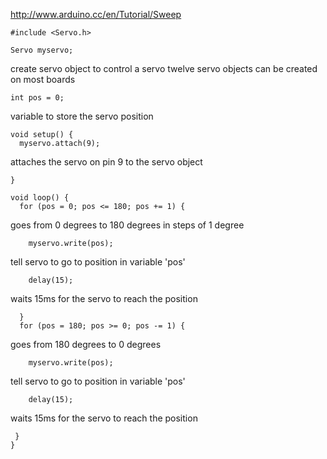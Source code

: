  http://www.arduino.cc/en/Tutorial/Sweep

    #include <Servo.h>

    Servo myservo;  
    
create servo object to control a servo
twelve servo objects can be created on most boards

    int pos = 0; 
    
variable to store the servo position

    void setup() {
      myservo.attach(9);  
      
attaches the servo on pin 9 to the servo object
    
    }

    void loop() {
      for (pos = 0; pos <= 180; pos += 1) { 
      
goes from 0 degrees to 180 degrees
in steps of 1 degree
        
        myservo.write(pos);              
        
tell servo to go to position in variable 'pos'
        
        delay(15);                       
        
waits 15ms for the servo to reach the position
  
      }
      for (pos = 180; pos >= 0; pos -= 1) { 
      
goes from 180 degrees to 0 degrees
    
        myservo.write(pos);              
        
tell servo to go to position in variable 'pos'
        
        delay(15);                       
        
waits 15ms for the servo to reach the position
     
     }
    }
